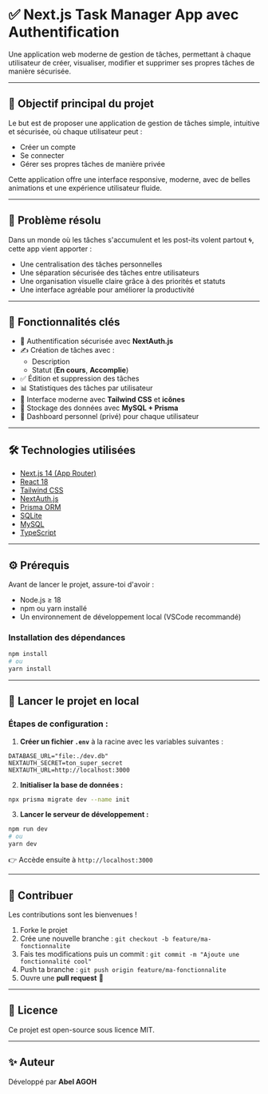 # ✅ Next.js Task Manager App avec Authentification

Une application web moderne de gestion de tâches, permettant à chaque utilisateur de créer, visualiser, modifier et supprimer ses propres tâches de manière sécurisée.

---

## 🎯 Objectif principal du projet

Le but est de proposer une application de gestion de tâches simple, intuitive et sécurisée, où chaque utilisateur peut :

- Créer un compte
- Se connecter
- Gérer ses propres tâches de manière privée

Cette application offre une interface responsive, moderne, avec de belles animations et une expérience utilisateur fluide.

---

## 🧠 Problème résolu

Dans un monde où les tâches s'accumulent et les post-its volent partout 🌀, cette app vient apporter :

- Une centralisation des tâches personnelles
- Une séparation sécurisée des tâches entre utilisateurs
- Une organisation visuelle claire grâce à des priorités et statuts
- Une interface agréable pour améliorer la productivité

---

## 🚀 Fonctionnalités clés

- 🔐 Authentification sécurisée avec **NextAuth.js**
- ✍️ Création de tâches avec :
  - Description
  - Statut (**En cours**, **Accomplie**)
- ✅ Édition et suppression des tâches
- 📊 Statistiques des tâches par utilisateur
- 🎨 Interface moderne avec **Tailwind CSS** et **icônes**
- 💾 Stockage des données avec **MySQL + Prisma**
- 🎯 Dashboard personnel (privé) pour chaque utilisateur

---

## 🛠️ Technologies utilisées

- [Next.js 14 (App Router)](https://nextjs.org/)
- [React 18](https://reactjs.org/)
- [Tailwind CSS](https://tailwindcss.com/)
- [NextAuth.js](https://next-auth.js.org/)
- [Prisma ORM](https://www.prisma.io/)
- [SQLite](https://www.sqlite.org/)
- [MySQL](https://www.mysql.com/)
- [TypeScript](https://www.typescriptlang.org/)

---

## ⚙️ Prérequis

Avant de lancer le projet, assure-toi d'avoir :

- Node.js ≥ 18
- npm ou yarn installé
- Un environnement de développement local (VSCode recommandé)

### Installation des dépendances

```bash
npm install
# ou
yarn install
```

---

## 🧪 Lancer le projet en local

### Étapes de configuration :

1. **Créer un fichier `.env`** à la racine avec les variables suivantes :

```env
DATABASE_URL="file:./dev.db"
NEXTAUTH_SECRET=ton_super_secret
NEXTAUTH_URL=http://localhost:3000
```

2. **Initialiser la base de données :**

```bash
npx prisma migrate dev --name init
```

3. **Lancer le serveur de développement :**

```bash
npm run dev
# ou
yarn dev
```

👉 Accède ensuite à `http://localhost:3000`

---

## 🤝 Contribuer

Les contributions sont les bienvenues !

1. Forke le projet
2. Crée une nouvelle branche : `git checkout -b feature/ma-fonctionnalite`
3. Fais tes modifications puis un commit : `git commit -m "Ajoute une fonctionnalité cool"`
4. Push ta branche : `git push origin feature/ma-fonctionnalite`
5. Ouvre une **pull request** 🚀

---

## 📄 Licence

Ce projet est open-source sous licence MIT.

---

## ✨ Auteur

Développé par **Abel AGOH**
